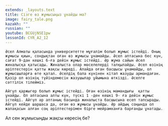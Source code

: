 ```yaml
---
extends: _layouts.text
title: Сізге өз жұмысыңыз ұнайды ма?
image: fairy_tale.png
kazakh: ""
russian: ""
youtube: BCGUjNSE1pw
lessonId: CYR_A2_12
---
```

    Әсел Алматы қаласында университетте мұғалім болып жұмыс істейді. Оның жұмысы қиын, сондықтан оған өз жұмысы ұнамайды. Әсел аптасына бес күн, сағат 9-дан кешкі 6-ға дейін жұмыс істейді. Әр жұма сайын Әсел жиналысқа қатысады. Жиналыста олар мәселелерді талқылайды. Әсел өзінің әріптестерін қатты жақсы көреді. Алайда оған басшысы ұнамайды, ол жұмысшыларға өте қатал. Әселдің бала күнінен кітап жазуды армандаған. Қазір ол өзінің түйіндемесін жазушылар ұйымына өткізді. Әселге сәттілік тілейміз.
   
    Айгүл қаржыгер болып жұмыс істейді. Оған өзінің мамандығы  қатты ұнайды. Ол аптасына алты күн, түскі 1 -ден кешкі 9- ға дейін жұмыс істейді. Айгүл әр аптаның басында жиналыста басшысына есеп тапсырады. Айгүл кейде шаршаса да, оған өз жұмысы ұнайды. Әр айдың соңында ол жалақасын алған соң әріптестерімен бірге мейрамханға барғанды ұнатады.
Ал сен жұмысыңды жақсы көресің бе?
